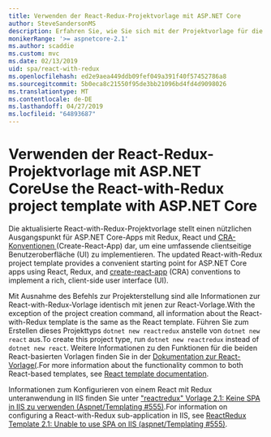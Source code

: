 ```yaml
---
title: Verwenden der React-Redux-Projektvorlage mit ASP.NET Core
author: SteveSandersonMS
description: Erfahren Sie, wie Sie sich mit der Projektvorlage für die Einzelseitenanwendung (Single-Page Application, SPA) von ASP.NET Core für React-Redux und create-react-app vertraut machen.
monikerRange: '>= aspnetcore-2.1'
ms.author: scaddie
ms.custom: mvc
ms.date: 02/13/2019
uid: spa/react-with-redux
ms.openlocfilehash: ed2e9aea449ddb09fef049a391f40f57452786a8
ms.sourcegitcommit: 5b0eca8c21550f95de3bb21096bd4fd4d9098026
ms.translationtype: MT
ms.contentlocale: de-DE
ms.lasthandoff: 04/27/2019
ms.locfileid: "64893687"
---
```

# <a name="use-the-react-with-redux-project-template-with-aspnet-core"></a><span data-ttu-id="08270-103">Verwenden der React-Redux-Projektvorlage mit ASP.NET Core</span><span class="sxs-lookup"><span data-stu-id="08270-103">Use the React-with-Redux project template with ASP.NET Core</span></span>

<span data-ttu-id="08270-104">Die aktualisierte React-with-Redux-Projektvorlage stellt einen nützlichen Ausgangspunkt für ASP.NET Core-Apps mit Redux, React und [CRA-Konventionen ](https://github.com/facebookincubator/create-react-app) (Create-React-App) dar, um eine umfassende clientseitige Benutzeroberfläche (UI) zu implementieren.
</span><span class="sxs-lookup"><span data-stu-id="08270-104">The updated React-with-Redux project template provides a convenient starting point for ASP.NET Core apps using React, Redux, and [create-react-app](https://github.com/facebookincubator/create-react-app) (CRA) conventions to implement a rich, client-side user interface (UI).</span></span>

<span data-ttu-id="08270-105">Mit Ausnahme des Befehls zur Projekterstellung sind alle Informationen zur React-with-Redux-Vorlage identisch mit jenen zur React-Vorlage.</span><span class="sxs-lookup"><span data-stu-id="08270-105">With the exception of the project creation command, all information about the React-with-Redux template is the same as the React template.</span></span> <span data-ttu-id="08270-106">Führen Sie zum Erstellen dieses Projekttyps `dotnet new reactredux` anstelle von `dotnet new react` aus.</span><span class="sxs-lookup"><span data-stu-id="08270-106">To create this project type, run `dotnet new reactredux` instead of `dotnet new react`.</span></span> <span data-ttu-id="08270-107">Weitere Informationen zu den Funktionen für die beiden React-basierten Vorlagen finden Sie in der [Dokumentation zur React-Vorlage(](xref:spa/react).</span><span class="sxs-lookup"><span data-stu-id="08270-107">For more information about the functionality common to both React-based templates, see [React template documentation](xref:spa/react).</span></span>

<span data-ttu-id="08270-108">Informationen zum Konfigurieren von einem React mit Redux unteranwendung in IIS finden Sie unter ["reactredux" Vorlage 2.1: Keine SPA in IIS zu verwenden (Aspnet/Templating &num;555)](https://github.com/aspnet/Templating/issues/555).</span><span class="sxs-lookup"><span data-stu-id="08270-108">For information on configuring a React-with-Redux sub-application in IIS, see [ReactRedux Template 2.1: Unable to use SPA on IIS (aspnet/Templating &num;555)](https://github.com/aspnet/Templating/issues/555).</span></span>
